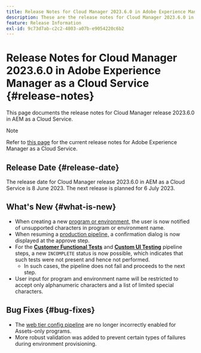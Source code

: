 ```yaml
---
title: Release Notes for Cloud Manager 2023.6.0 in Adobe Experience Manager as a Cloud Service
description: These are the release notes for Cloud Manager 2023.6.0 in AEM as a Cloud Service.
feature: Release Information
exl-id: 9c73d7ab-c2c2-4803-a07b-e9054220c6b2
---
```


# Release Notes for Cloud Manager 2023.6.0 in Adobe Experience Manager as a Cloud Service {#release-notes}

This page documents the release notes for Cloud Manager release 2023.6.0 in AEM as a Cloud Service.

>[!NOTE]
>
>Refer to [this page](/help/release-notes/release-notes-cloud/release-notes-current.md) for the current release notes for Adobe Experience Manager as a Cloud Service.

## Release Date {#release-date}

The release date for Cloud Manager release 2023.6.0 in AEM as a Cloud Service is 8 June 2023. The next release is planned for 6 July 2023.

## What's New {#what-is-new}

* When creating a new [program or environment,](/help/implementing/cloud-manager/getting-access-to-aem-in-cloud/program-types.md) the user is now notified of unsupported characters in program or environment name.
* When resuming a [production pipeline,](/help/implementing/cloud-manager/configuring-pipelines/configuring-production-pipelines.md) a confirmation dialog is now displayed at the approve step.
* For the **[Customer Functional Tests](/help/implementing/cloud-manager/functional-testing.md#custom-functional-testing)** and **[Custom UI Testing](/help/implementing/cloud-manager/ui-testing.md)** pipeline steps, a new `INCOMPLETE` status is now possible, which indicates that such tests were not present and hence not performed.
  * In such cases, the pipeline does not fail and proceeds to the next step.
* User input for program and environment name will be restricted to accept only alphanumeric characters and a list of limited special characters.

## Bug Fixes {#bug-fixes}

* The [web tier config pipeline](/help/implementing/cloud-manager/configuring-pipelines/introduction-ci-cd-pipelines.md#web-tier-config-pipelines) are no longer incorrectly enabled for Assets-only programs.
* More robust validation was added to prevent certain types of failures during environment provisioning.
